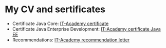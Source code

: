 # My CV and sertificates

* Certificate Java Core: [IT-Academy certificate](https://cloud.mail.ru/public/4ibD/3A57T3uKn)
* Certificate Java Enterprise Development: [IT-Academy certificate Java EE](https://cloud.mail.ru/public/2yUu/2cBxDXAYJ)
* Recommendations: [IT-Academy recommendation letter](https://cloud.mail.ru/public/AS8Q/B7uiiB5xn)

